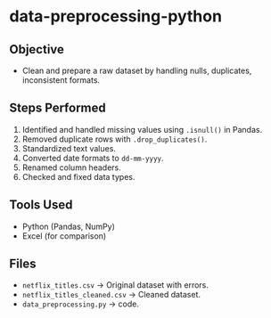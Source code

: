 # data-preprocessing-python

## Objective
- Clean and prepare a raw dataset by handling nulls, duplicates, inconsistent formats.

## Steps Performed
1. Identified and handled missing values using `.isnull()` in Pandas.
2. Removed duplicate rows with `.drop_duplicates()`.
3. Standardized text values.
4. Converted date formats to `dd-mm-yyyy`.
5. Renamed column headers.
6. Checked and fixed data types.

## Tools Used
- Python (Pandas, NumPy)
- Excel (for comparison)

## Files
- `netflix_titles.csv` → Original dataset with errors.
- `netflix_titles_cleaned.csv` → Cleaned dataset.
- `data_preprocessing.py` → code.
